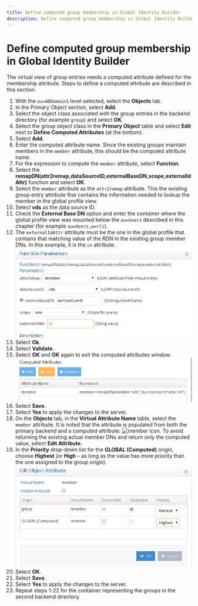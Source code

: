 ```yaml
---
title: Define computed group membership in Global Identity Builder
description: Define computed group membership in Global Identity Builder
---
```


# Define computed group membership in Global Identity Builder

The virtual view of group entries needs a computed attribute defined for the membership attribute. Steps to define a computed attribute are described in this section.

1. With the `ou=ADDomain1` level selected, select the **Objects** tab.
1. In the Primary Object section, select **Add**.
1. Select the object class associated with the group entries in the backend directory (for example `group`) and select **OK**.
1. Select the group object class in the **Primary Object** table and select **Edit** next to **Define Computed Attributes** (at the bottom).
1. Select **Add**.
1. Enter the computed attribute name. Since the existing groups maintain members in the `member` attribute, this should be the computed attribute name.
1. For the expression to compute the `member` attribute, select **Function**.
1. Select the **remapDN(attr2remap,dataSourceID,externalBaseDN,scope,externalIdAttr)** function and select **OK**.
1. Select the `member` attribute as the `attr2remap` attribute. This the existing group entry attribute that contains the information needed to lookup the member in the global profile view.
1. Select **vds** as the data source ID.
1. Check the **External Base DN** option and enter the container where the global profile view was mounted below the `ou=Users` described in this chapter (for example `ou=Users,o=rli`).
1. The `externalIdAttr` attribute must be the one in the global profile that contains that matching value of the RDN in the existing group member DNs. In this example, it is the `cn` attribute.
    ![Function Parameters](../../Media/image91.png)
1. Select **Ok**.
1. Select **Validate**.
1. Select **OK** and **OK** again to exit the computed attributes window.
    ![Computed Attributes](../../Media/image93.png)
1.  Select **Save**.
1.  Select **Yes** to apply the changes to the server.
1.  On the **Objects** tab, in the **Virtual Attribute Name** table, select the `member` attribute. It is noted that the attribute is populated from both the primary backend and a computed attribute: ![member icon](../media/image95.png). To avoid returning the existing actual member DNs and return only the computed value, select **Edit Attribute**.
1.  In the **Priority** drop-down list for the **GLOBAL (Computed)** origin, choose **Highest** (or **High** – as long as the value has more priority than the one assigned to the group origin).
    ![Attribute Priority](../../Media/image97.png)
1. Select **OK**.
1. Select **Save**.
1. Select **Yes** to apply the changes to the server.
1. Repeat steps 1-22 for the container representing the groups in the second backend directory.
